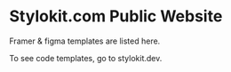# Stylokit.com Public Website

Framer & figma templates are listed here.

To see code templates, go to stylokit.dev.